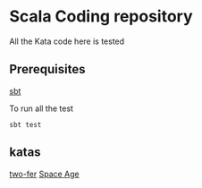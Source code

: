# Scala Coding repository 

All the Kata code here is tested

## Prerequisites
[sbt](https://www.scala-sbt.org/)

To run all the test
```
sbt test
```

## katas

[two-fer](https://github.com/exercism/problem-specifications/issues/757)
[Space Age](https://exercism.io/my/solutions/a157a080ced149558e3e8006f2917aea)
  